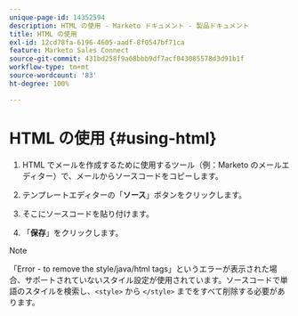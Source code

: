 ```yaml
---
unique-page-id: 14352594
description: HTML の使用 - Marketo ドキュメント - 製品ドキュメント
title: HTML の使用
exl-id: 12cd78fa-6196-4605-aadf-8f0547bf71ca
feature: Marketo Sales Connect
source-git-commit: 431bd258f9a68bbb9df7acf043085578d3d91b1f
workflow-type: tm+mt
source-wordcount: '83'
ht-degree: 100%

---
```


# HTML の使用 {#using-html}

1. HTML でメールを作成するために使用するツール（例：Marketo のメールエディター）で、メールからソースコードをコピーします。

1. テンプレートエディターの「**ソース**」ボタンをクリックします。

1. そこにソースコードを貼り付けます。

1. 「**保存**」をクリックします。

>[!NOTE]
>
>「Error - to remove the style/java/html tags」というエラーが表示された場合、サポートされていないスタイル設定が使用されています。ソースコードで単語のスタイルを検索し、`<style>` から `</style>` までをすべて削除する必要があります。
